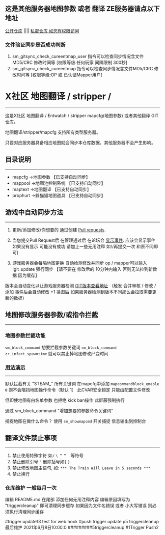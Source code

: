 

这是其他服务器地图参数 或者 翻译 
ZE服务器请点以下地址
---
[公开仓库](https://github.com/e54385991/UPKK_ZE_PUBLIC)  ||||
[私密仓库 如您有权限访问](https://github.com/MapTextLang/MapTextLang)


### 文件验证同步是否成功判断
1. sm_gitsync_check_cureentmap_user 指令可以检查同步情况含文件MD5/CRC 修改时间等 [权限等级:任何玩家 间隔限制 300秒]
2. sm_gitsync_check_cureentmap 指令可以检查同步情况含文件MD5/CRC 修改时间等 [权限等级:OP 或 已认证Mapper用户]


# X社区 地图翻译 / stripper /
---
这是X社区 地图翻译 / Entwatch / stripper mapcfg(地图参数) 或者其他翻译 GIT仓库。

地图翻译/stripper/mapcfg 支持所有类型服务器。

只要对应服务器具备相应地图就会同步本仓库数据，其他服务器不会产生影响。

## 目录说明
---
+ mapcfg      ->地图参数         【已支持自动同步】
+ mappool     ->地图池控制系统   【已支持自动同步】
+ maptext     ->地图翻译         【已支持自动同步】
+ prophurt    ->躲猫猫地图道具   【已支持自动同步】

## 游戏中自动同步方法
---
1. 更新/添加修改/你想要的 通过创建 [Pull requests](https://github.com/MapTextLang/MapTextLang/pull/new/master).

2. 当您提交Pull Request后 在管理通过后 在论坛会 [显示事件](https://bbs.93x.net/plugin.php?id=xnet_events:xnet_events). 应该会显示事件 如果没有显示 可能没有成功 请加上一些无用注释 如//再提交一次 和原不同即可)

3. 游戏服务器会每隔地图更换 自动检测修改并同步 op / mapper可以输入 !git_update 强行同步 【请不要在 修改后的 10分钟内输入 否则无法拉到新数据 因为缓存】

版本会自动变化以让游戏服务器检测 [GIT版本查看地址](http://bd.93x.net/maptexthook/git_version.txt) （触发 合并审核 / 修改 / 添加 事件后会自动修改 +1 换图后 如果服务器检测到版本不同那么会拉取需要更新的数据）

## 地图修改服务器参数/或指令拦截
---

### 地图参数拦截功能

`sm_block_command` 想要拦截参数关键词
`sm_block_command zr_infect_spawntime` 就可以禁止掉地图修改尸变时间

### [用法演示](https://github.com/MapTextLang/MapTextLang/blob/master/mapcfg/ze_grau_a03_4f.cfg#L15-L17)
---

默认拦截有关 "STEAM_" 所有关键词
在mapcfg中添加 `mapcommandblock_enable 0` 则不会阻挡地图操作命令（默认 1） 此CVAR安全锁定 只能由配置文件修改

但即使地图有白名单参数 也拒绝 kick ban操作 此屏蔽强制执行

通过 sm_block_command "增加想要的参数命令关键词"

捕捉地图在做什么命令？
使用 `sm_showmapcmd` 开关捕捉 信息输出到控制台

## 翻译文件禁止事项
---
1. 禁止使用特殊字符 如`/` `\` `＂` `“`　等符号
2. 禁止删除引号 `"` 删除括号如`{` `}`．
3. 禁止修改地图主语句, 如: `*** The Train Will Leave in 5 seconds ***`
4. 禁止换行


### 仓库维护 一般每月一次

编辑 README.md 在尾部 添加任何无用注释内容
编辑原因填写为 "triggercleanup" 即可清理同步缓存
如果因为文件名错误  或者 小大写错误 则必须执行清理同步缓存

#trigger update13
test for web hook
#push trigger update p5
triggercleanup 最后维护
2021年6月8日10:00:0
#########5triggercleanup
#1Trigger Push2
